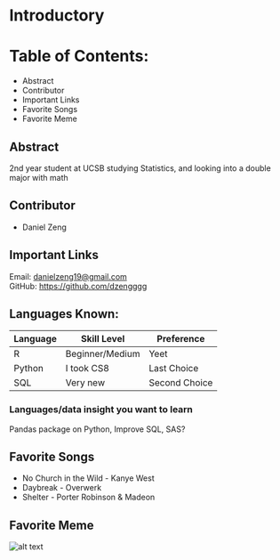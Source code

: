 # Introductory
# Table of Contents:

* Abstract
* Contributor
* Important Links
* Favorite Songs
* Favorite Meme

## Abstract
2nd year student at UCSB studying Statistics, and looking into a double major with math

## Contributor
* Daniel Zeng

## Important Links
Email: danielzeng19@gmail.com  
GitHub: https://github.com/dzengggg

## Languages Known:
|Language      | Skill Level   | Preference     |
|--------------|---------------|----------------|
|R             |Beginner/Medium|Yeet            |
|Python        |I took CS8     |Last Choice     |
|SQL           |Very new       |Second Choice   |

### Languages/data insight you want to learn
Pandas package on Python, Improve SQL, SAS? 

## Favorite Songs
* No Church in the Wild - Kanye West
* Daybreak - Overwerk
* Shelter - Porter Robinson & Madeon

## Favorite Meme
![alt text](http://i.imgur.com/3ADPQSV.png) 
